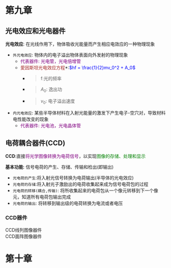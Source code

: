 # 第九章
## 光电效应和光电器件
**光电效应**: 在光线作用下，物体吸收光能量而产生相应电效应的一种物理现象  
   - `外光电效应`: 物体内的电子溢出物体表面向外发射的物理现象  
      - <font color=purple>代表器件: 光电管，光电倍增管</font>  
      - <font color=brown>愛因斯坦光电效应方程</font>*:<font color=blue>$hf = \frac{1}{2}mv_0^2 + A_0$</font>  
         - > f:光的频率  
         - > $A_0$: 逸出功  
         - > $v_0$: 电子溢出速度  
   - `内光电效应`: 某些半导体材料在入射光能量的激发下产生电子-空穴对，导致材料电性能改变的现象  
      - <font color=purple>代表器件: 光电池，光电晶体管</font>  


## 电荷耦合器件(CCD)
**CCD**:直接<font color=purple>将光学图像转换为电荷信号</font>，以实现<font color=green>图像的存储、处理和显示</font>  

**基本功能**: 信号电荷的产生、存储、传输和检出(即输出)  
   - `光电荷的产生`:将入射光信号转换为电荷输出(半导体的光电效应)  
   - `光电荷的存储`:将入射光子激励出的电荷收集起来成为信号电荷包的过程  
   - `光电荷的转移(耦合,传输)`: 将所收集起来的电荷包从一个像元转移到下一个像元，知道所有电荷包输出完成  
   - `光电荷的输出`: 将转移到输出级的电荷转换为电流或者电压  

### CCD器件
CCD线列图像器件  
CCD面阵图像器件  


# 第十章















